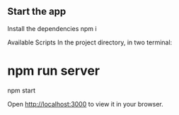 ## Start the app

Install the dependencies
npm i 

Available Scripts
In the project directory, in two terminal: 

# npm run server
npm start

Open [http://localhost:3000](http://localhost:3000) to view it in your browser.
